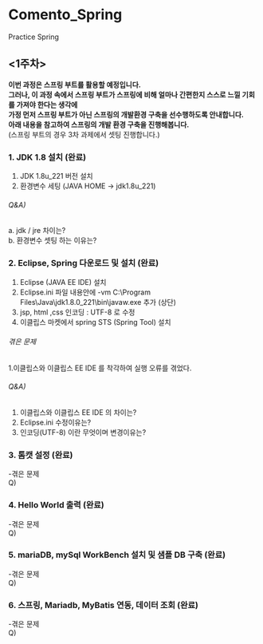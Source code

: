 # Comento_Spring
Practice Spring 
  
## <1주차>
**이번 과정은 스프링 부트를 활용할 예정입니다.**  
**그러나, 이 과정 속에서 스프링 부트가 스프링에 비해 얼마나 간편한지 스스로 느낄 기회를 가져야 한다는 생각에**  
**가정 먼저 스프링 부트가 아닌 스프링의 개발환경 구축을 선수행하도록 안내합니다.**  
**아래 내용을 참고하여 스프링의 개발 환경 구축을 진행해봅니다.**  
(스프링 부트의 경우 3차 과제에서 셋팅 진행합니다.)  
  
### 1. JDK 1.8 설치 (완료)  
1. JDK 1.8u_221 버전 설치 
2. 환경변수 세팅 (JAVA HOME -> jdk1.8u_221)
  
###### Q&A)  
  a. jdk / jre 차이는?   
  b. 환경변수 셋팅 하는 이유는?   
    
### 2. Eclipse, Spring 다운로드 및 설치 (완료)  
1. Eclipse (JAVA EE IDE) 설치 
2. Eclipse.ini 파일 내용안에 -vm C:\Program Files\Java\jdk1.8.0_221\bin\javaw.exe 추가 (상단)  
3. jsp, html ,css 인코딩 : UTF-8 로 수정  
4. 이클립스 마켓에서 spring STS (Spring Tool) 설치  
###### 겪은 문제  
  1.이클립스와 이클립스 EE IDE 를 착각하여 실행 오류를 겪었다.   
###### Q&A)  
  1. 이클립스와 이클립스 EE IDE 의 차이는?  
  2. Eclipse.ini 수정이유는? 
  3. 인코딩(UTF-8) 이란 무엇이며 변경이유는?
    
### 3. 톰캣 설정 (완료)  
  -겪은 문제  
  Q)  
    
### 4. Hello World 출력 (완료)  
  -겪은 문제  
  Q)  
    
### 5. mariaDB, mySql WorkBench 설치 및 샘플 DB 구축 (완료)  
  -겪은 문제  
  Q)  
    
### 6. 스프링, Mariadb, MyBatis 연동, 데이터 조회 (완료)  
  -겪은 문제  
  Q)  
  
